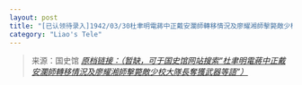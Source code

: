 ```yaml
---
layout: post
title: "[已认领待录入]1942/03/30杜聿明電蔣中正戴安瀾師轉移情況及廖耀湘師擊斃敵少校大隊長奪獲武器等語"
category: "Liao's Tele"
---
```



> 来源：国史馆 [*原档链接：（暂缺，可于国史馆网站搜索“杜聿明電蔣中正戴安瀾師轉移情況及廖耀湘師擊斃敵少校大隊長奪獲武器等語”）*]()
